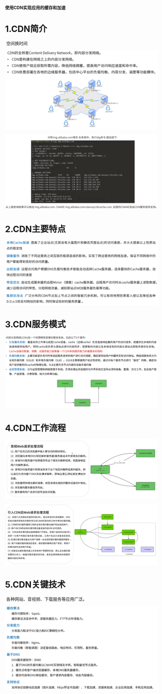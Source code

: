 **使用CDN实现应用的缓存和加速**



# 1.CDN简介

​	空间换时间

![](CDN简介.png)



![](CDN示例.png)



# 2.CDN主要特点

![](CDN主要特点.png)



# 3.CDN服务模式

![](CDN服务模式.png)



# 4.CDN工作流程

![](未引入CDN工作流程.png)



![](CDN工作流程.png)



# 5.CDN关键技术

​	各种网站、音视频、下载服务等应用广泛。

![](CDN关键技术.png)
